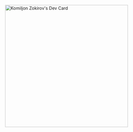 
<a href="https://app.daily.dev/komzak080"><img src="https://github.com/komzakdroid/komzakdroid/main/devcard.svg" width="400" alt="Komiljon Zokirov's Dev Card"/></a>
